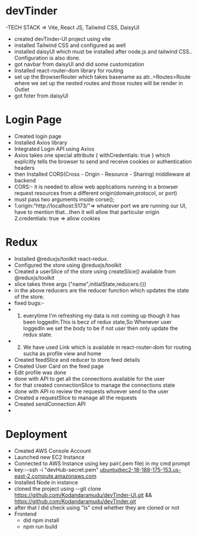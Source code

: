 # devTinder

-TECH STACK => Vite, React JS, Tailwind CSS, DaisyUI

- created devTinder-UI project using vite
- installed Tailwind CSS and configured as well
- installed daisyUI which must be installed after node.js and  tailwind CSS.. Configuration is also done.
- got navbar from daisyUI and did some customization 
- Installed react-router-dom library for routing
- set up the BrowserRouter which takes basename as atr..>Routes>Route where we set up the nested routes and those routes will be render in Outlet
- got foter from daisyUI 

# Login Page
- Created login page
- Installed Axios library 
- Integrated Login API using Axios
- Axios takes one special attribute { withCredentials: true } which explicitly tells the browser to send and receive cookies or   authentication headers
- then Installed CORS(Cross - Origin - Resource - Sharing) middleware at backend
- CORS:- it is needed to allow web applications running in a browser request resources from a different origin(domain,protocol, or port)
- must pass two arguments inside corse();
- 1.origin:"http://localhost:5173/"=> whatever port we are running our UI, have to mention that...then it will allow that particular origin
  2.credentials: true => allow cookies
# Redux
- Installed @reduxjs/toolkit react-redux.
- Configured the store using @reduxjs/toolkit
- Created a userSlice of the store using createSlice() available from @reduxjs/toolkit
- slice takes three args ("name",initialState,reducers:{})
- in the above reducers are the reducer function which updates the state of the store.
- fixed bugs:-
- 1. everytime I'm refreshing my data is not coming up though it has been loggedIn.This is becz of redux state,So Whenever user loggedIn we set the body to be if not user then only update the redux state.
- 2. We have used Link which is available in react-router-dom for routing sucha as profile view and home
- Created feedSlice and reducer to store feed details
- Created User Card on the feed page
- Edit profile was done
- done with API to get all the connections available for the user
- for that created connectionSlice to manage the connections state
- done with API ro review the requests whoever send to the user
- Created a requestSlice to manage all the requests 
- Created sendConnection API
- 



# Deployment
- Created AWS Console Account
- Launched new EC2 Instance
- Connected to AWS Instance using key pair(.pem file) in my cmd prompt
- key:--ssh -i "devHub-secret.pem" ubuntu@ec2-18-188-175-153.us-east-2.compute.amazonaws.com
- Installed Node in instance
- cloned the project using --git clone https://github.com/Kodandaramudu/devTinder-UI.git && https://github.com/Kodandaramudu/devTinder.git
- after that I did check using "ls" cmd whether they are cloned or not
- Frontend
  - did npm install
  - npm run build
  




